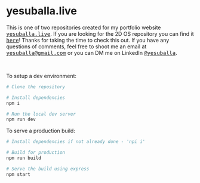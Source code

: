 # yesuballa.live

This is one of two repositories created for my portfolio website <a href="https://yesuballa.live/"><samp>yesuballa.live</samp></a>. If you are looking for the 2D OS repository you can find it <a href="https://github.com/YesuBalla/My-Portfolio-InnerSite.git"><samp>here</samp></a>! Thanks for taking the time to check this out. If you have any questions of comments, feel free to shoot me an email at <samp><a href="mailto:yesushakir@gmail.com">yesuballa@gmail.com</a></samp> or you can DM me on LinkedIn <a href="https://www.linkedin.com/in/yesuballa/"><samp>@yesuballa</samp></a>.

<br>

To setup a dev environment:

```bash
# Clone the repository

# Install dependencies 
npm i

# Run the local dev server
npm run dev
```

To serve a production build:

```bash
# Install dependencies if not already done - 'npi i'

# Build for production
npm run build

# Serve the build using express
npm start
```
